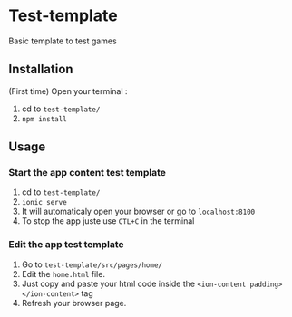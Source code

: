 # Test-template
Basic template to test games

## Installation 

(First time)
Open your terminal :
1. cd to `test-template/`
2. `npm install`


## Usage

### Start the app content test template
1. cd to `test-template/`
2. `ionic serve`
3. It will automaticaly open your browser or go to `localhost:8100`
4. To stop the app juste use `CTL+C` in the terminal

### Edit the app test template
1. Go to `test-template/src/pages/home/`
2. Edit the `home.html` file.
3. Just copy and paste your html code inside the `<ion-content padding></ion-content>` tag
4. Refresh your browser page.



